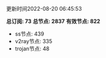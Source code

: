 更新时间2022-08-20 06:45:53

**总订阅: 73**
**总节点: 2837**
**有效节点: 822**
- ss节点: 439
- v2ray节点: 335
- trojan节点: 48
